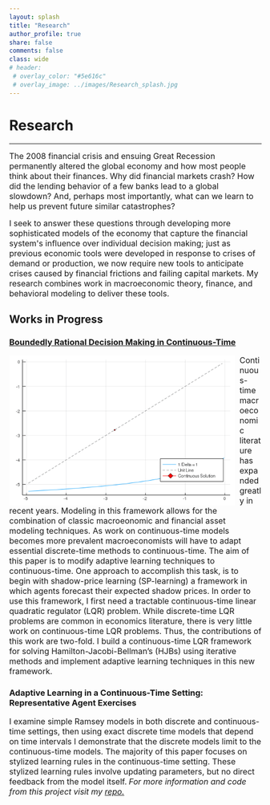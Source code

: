 ```yaml
---
layout: splash
title: "Research"
author_profile: true
share: false 
comments: false
class: wide 
# header:
 # overlay_color: "#5e616c"
 # overlay_image: ../images/Research_splash.jpg
---
```

# Research 
---
<font size="3">
The 2008 financial crisis and ensuing Great Recession permanently altered the global economy and how most people think about their finances. 
Why did financial markets crash? How did the lending behavior of a few banks lead to a global slowdown? 
And, perhaps most importantly, what can we learn to help us prevent future similar catastrophes? 

I seek to answer these questions through developing more sophisticated models of the economy that capture the financial system's influence over individual decision making; just as previous economic tools were developed in response to crises of demand or production, we now require new tools to anticipate crises caused by financial frictions and failing capital markets. 
My research combines work in macroeconomic theory, finance, and behavioral modeling to deliver these tools. 
</font>

## Works in Progress

### [Boundedly Rational Decision Making in Continuous-Time](https://chandlerlester.com/images/Lester_Chandler_Ch2.pdf)
<div>
<img class="img-responsive" style="float:left;margin-right:10px;width:450px;height:300px;" src="/images/Tmap_Convergence.gif"> 
<font size="3">
Continuous-time macroeconomic literature has expanded greatly in recent years. 
Modeling in this framework allows for the combination of classic macroeonomic and financial asset modeling techniques. 
As work on continuous-time models becomes more prevalent macroeconomists will have to adapt essential discrete-time methods to continuous-time. 
The aim of this paper is to modify adaptive learning techniques to continuous-time. 
One approach to accomplish this  task,  is  to  begin  with  shadow-price  learning  (SP-learning) a framework in  which  agents  forecast  their  expected  shadow  prices. 
In  order  to  use  this framework, I first need a tractable continuous-time linear quadratic regulator (LQR) problem. 
While discrete-time LQR problems are common in economics literature, there is very little work on continuous-time LQR problems. 
Thus, the contributions of this work are two-fold. I build a continuous-time LQR framework  for  solving  Hamilton-Jacobi-Bellman’s  (HJBs) using iterative methods and implement adaptive learning techniques in this new framework.
</font>
</div> 


### Adaptive Learning in a Continuous-Time Setting: Representative Agent Exercises 
<font size="3">I examine simple Ramsey models in both discrete and continuous-time settings, 
then using exact discrete time models that depend on time intervals I demonstrate that the discrete models limit to the continuous-time models.
The majority of this paper focuses on stylized learning rules in the continuous-time setting. 
These stylized learning rules involve updating parameters, but no direct feedback from the model itself.</font>
*<font size="3">For more information and code from this project visit my <a href="https://github.com/chandlerlester/Stylized_Learning">repo.</a></font>*


